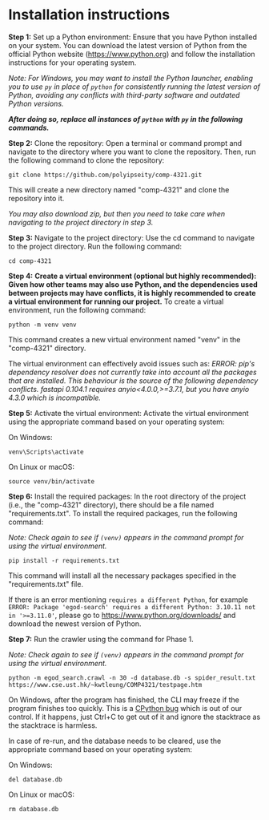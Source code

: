 # Installation instructions

**Step 1:**
Set up a Python environment: Ensure that you have Python installed on your system. You can download the latest version of Python from the official Python website (<https://www.python.org>) and follow the installation instructions for your operating system.

_Note: For Windows, you may want to install the Python launcher, enabling you to use `py` in place of `python` for consistently running the latest version of Python, avoiding any conflicts with third-party software and outdated Python versions._

_**After doing so, replace all instances of `python` with `py` in the following commands.**_

**Step 2:**
Clone the repository: Open a terminal or command prompt and navigate to the directory where you want to clone the repository. Then, run the following command to clone the repository:

```shell
git clone https://github.com/polyipseity/comp-4321.git
```

This will create a new directory named "comp-4321" and clone the repository into it.

_You may also download zip, but then you need to take care when navigating to the project directory in step 3._

**Step 3:**
Navigate to the project directory: Use the cd command to navigate to the project directory. Run the following command:

```shell
cd comp-4321
```

**Step 4:**
**Create a virtual environment (optional but highly recommended): Given how other teams may also use Python, and the dependencies used between projects may have conflicts, it is highly recommended to create a virtual environment for running our project.** To create a virtual environment, run the following command:

```shell
python -m venv venv
```

This command creates a new virtual environment named "venv" in the "comp-4321" directory.

The virtual environment can effectively avoid issues such as:
_ERROR: pip's dependency resolver does not currently take into account all the packages that are installed. This behaviour is the source of the following dependency conflicts.
fastapi 0.104.1 requires anyio<4.0.0,>=3.7.1, but you have anyio 4.3.0 which is incompatible._

**Step 5:**
Activate the virtual environment: Activate the virtual environment using the appropriate command based on your operating system:

On Windows:

```shell
venv\Scripts\activate
```

On Linux or macOS:

```shell
source venv/bin/activate
```

**Step 6:**
Install the required packages: In the root directory of the project (i.e., the "comp-4321" directory), there should be a file named "requirements.txt". To install the required packages, run the following command:

_Note: Check again to see if `(venv)` appears in the command prompt for using the virtual environment._

```shell
pip install -r requirements.txt
```

This command will install all the necessary packages specified in the "requirements.txt" file.

If there is an error mentioning `requires a different Python`, for example `ERROR: Package 'egod-search' requires a different Python: 3.10.11 not in '>=3.11.0'`, please go to https://www.python.org/downloads/ and download the newest version of Python.

**Step 7:**
Run the crawler using the command for Phase 1.

_Note: Check again to see if `(venv)` appears in the command prompt for using the virtual environment._

```shell
python -m egod_search.crawl -n 30 -d database.db -s spider_result.txt https://www.cse.ust.hk/~kwtleung/COMP4321/testpage.htm
```

On Windows, after the program has finished, the CLI may freeze if the program finishes too quickly. This is a [CPython bug](https://github.com/python/cpython/issues/111604) which is out of our control. If it happens, just Ctrl+C to get out of it and ignore the stacktrace as the stacktrace is harmless. 

In case of re-run, and the database needs to be cleared, use the appropriate command based on your operating system:

On Windows:

```shell
del database.db
```

On Linux or macOS:

```shell
rm database.db
```

